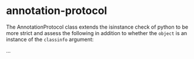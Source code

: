 # annotation-protocol
The AnnotationProtocol class extends the isinstance check of python to be more strict and assess the following in addition to whether the `object` is an instance of the `classinfo` argument:

...

